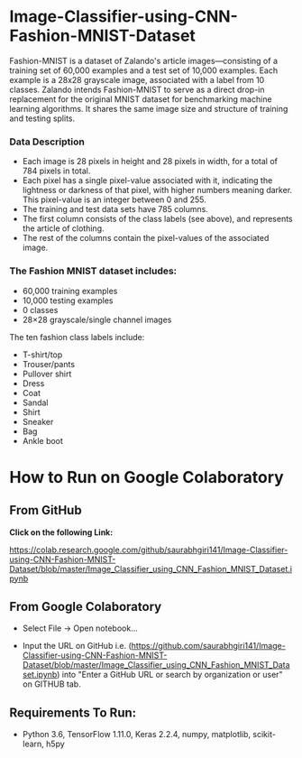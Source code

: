 # Image-Classifier-using-CNN-Fashion-MNIST-Dataset

Fashion-MNIST is a dataset of Zalando's article images—consisting of a training set of 60,000 examples and a test set of 10,000 examples. Each example is a 28x28 grayscale image, associated with a label from 10 classes. Zalando intends Fashion-MNIST to serve as a direct drop-in replacement for the original MNIST dataset for benchmarking machine learning algorithms. It shares the same image size and structure of training and testing splits. 
### Data Description
* Each image is 28 pixels in height and 28 pixels in width, for a total of 784 pixels in total.
* Each pixel has a single pixel-value associated with it, indicating the lightness or darkness of that pixel, with higher numbers meaning darker. This pixel-value is an integer between 0 and 255.
* The training and test data sets have 785 columns.
* The first column consists of the class labels (see above), and represents the article of clothing.
* The rest of the columns contain the pixel-values of the associated image.

### The Fashion MNIST dataset includes:

* 60,000 training examples
* 10,000 testing examples
* 0 classes
* 28×28 grayscale/single channel images

The ten fashion class labels include:

* T-shirt/top
* Trouser/pants
* Pullover shirt
* Dress
* Coat
* Sandal
* Shirt
* Sneaker
* Bag
* Ankle boot

# How to Run on Google Colaboratory

## From GitHub
**Click on the following Link:**

 https://colab.research.google.com/github/saurabhgiri141/Image-Classifier-using-CNN-Fashion-MNIST-Dataset/blob/master/Image_Classifier_using_CNN_Fashion_MNIST_Dataset.ipynb

## From Google Colaboratory
* Select File -> Open notebook...

* Input the URL on GitHub i.e. (https://github.com/saurabhgiri141/Image-Classifier-using-CNN-Fashion-MNIST-Dataset/blob/master/Image_Classifier_using_CNN_Fashion_MNIST_Dataset.ipynb) into "Enter a GitHub URL or search by organization or user" on GITHUB tab.


## Requirements To Run:
* Python 3.6, TensorFlow 1.11.0, Keras 2.2.4, numpy, matplotlib, scikit-learn, h5py

